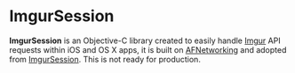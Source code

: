 # ImgurSession

__ImgurSession__ is an Objective-C library created to easily handle [Imgur](http://imgur.com) API requests within iOS and OS X apps, it is built on [AFNetworking](http://afnetworking.com/) and adopted from [ImgurSession](http://https://github.com/Nesk/ImgurKit/). This is not ready for production.
